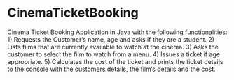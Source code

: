 # CinemaTicketBooking
Cinema Ticket Booking Application in Java with the following functionalities:  1) Requests the Customer’s name, age and asks if they are a student. 2) Lists films that are currently available to watch at the cinema. 3) Asks the customer to select the film to watch from a menu. 4) Issues a ticket if age appropriate. 5) Calculates the cost of the ticket and prints the ticket details to the console with the customers details, the film’s details and the cost.
